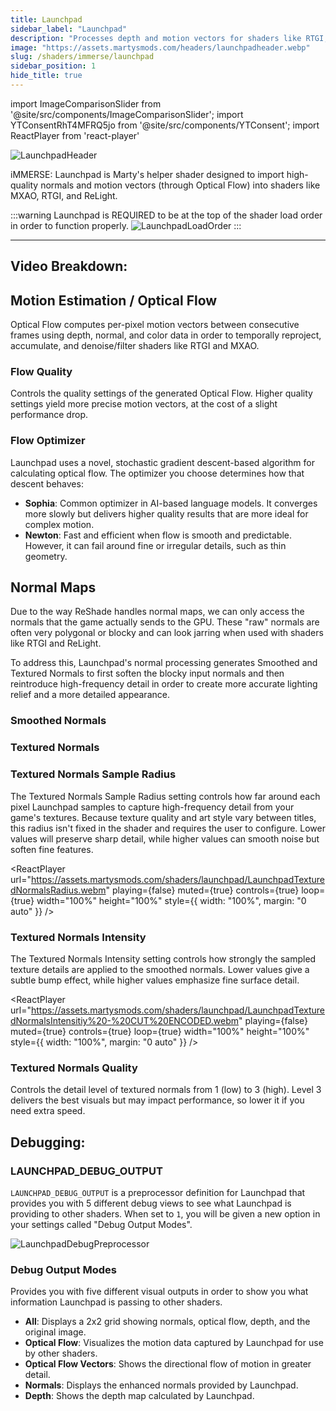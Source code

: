 ```yaml
---
title: Launchpad
sidebar_label: "Launchpad"
description: "Processes depth and motion vectors for shaders like RTGI, MXAO, and ReLight."
image: "https://assets.martysmods.com/headers/launchpadheader.webp"
slug: /shaders/immerse/launchpad
sidebar_position: 1
hide_title: true
---
```


<!----------------------- IMPORTS ---------------------------->

import ImageComparisonSlider from '@site/src/components/ImageComparisonSlider';
import YTConsentRhT4MFRQ5jo from '@site/src/components/YTConsent';
import ReactPlayer from 'react-player'

<!----------------------------------------------------------->

![LaunchpadHeader](https://assets.martysmods.com/headers/launchpadheader.webp)

iMMERSE: Launchpad is Marty's helper shader designed to import high-quality normals and motion vectors (through Optical Flow) into shaders like MXAO, RTGI, and ReLight.

:::warning
Launchpad is REQUIRED to be at the top of the shader load order in order to function properly.
![LaunchpadLoadOrder](https://assets.martysmods.com/shaders/launchpad/launchpadloadorder3.webp)
:::

---

## Video Breakdown:
<YTConsentRhT4MFRQ5jo />

## Motion Estimation / Optical Flow
Optical Flow computes per-pixel motion vectors between consecutive frames using depth, normal, and color data in order to temporally reproject, accumulate, and denoise/filter shaders like RTGI and MXAO.

### Flow Quality
Controls the quality settings of the generated Optical Flow. Higher quality settings yield more precise motion vectors, at the cost of a slight performance drop.

### Flow Optimizer
Launchpad uses a novel, stochastic gradient descent-based algorithm for calculating optical flow. The optimizer you choose determines how that descent behaves:
- **Sophia**: Common optimizer in AI-based language models. It converges more slowly but delivers higher quality results that are more ideal for complex motion.
- **Newton**: Fast and efficient when flow is smooth and predictable. However, it can fail around fine or irregular details, such as thin geometry.

## Normal Maps
Due to the way ReShade handles normal maps, we can only access the normals that the game actually sends to the GPU. These "raw" normals are often very polygonal or blocky and can look jarring when used with shaders like RTGI and ReLight.

To address this, Launchpad's normal processing generates Smoothed and Textured Normals to first soften the blocky input normals and then reintroduce high-frequency detail in order to create more accurate lighting relief and a more detailed appearance.

### Smoothed Normals
 <ImageComparisonSlider 
  beforeImage="https://assets.martysmods.com/shaders/launchpad/LaunchpadOriginalNormals3.webp" 
  afterImage="https://assets.martysmods.com/shaders/launchpad/LaunchpadSmoothedNormals3.webp"
  beforeLabel="Original"
  afterLabel="Smoothed"
 />

### Textured Normals
 <ImageComparisonSlider 
  beforeImage="https://assets.martysmods.com/shaders/launchpad/LaunchpadSmoothedNormals3.webp"
  afterImage="https://assets.martysmods.com/shaders/launchpad/LaunchpadTexturedNormals3.webp"
  beforeLabel="Smoothed"
  afterLabel="Textured"
 />

### Textured Normals Sample Radius
The Textured Normals Sample Radius setting controls how far around each pixel Launchpad samples to capture high-frequency detail from your game's textures. Because texture quality and art style vary between titles, this radius isn't fixed in the shader and requires the user to configure. Lower values will preserve sharp detail, while higher values can smooth noise but soften fine features.

<ReactPlayer
  url="https://assets.martysmods.com/shaders/launchpad/LaunchpadTexturedNormalsRadius.webm"
  playing={false}
  muted={true}
  controls={true}
  loop={true}
  width="100%"
  height="100%"
  style={{ width: "100%", margin: "0 auto" }}
/>

### Textured Normals Intensity
The Textured Normals Intensity setting controls how strongly the sampled texture details are applied to the smoothed normals. Lower values give a subtle bump effect, while higher values emphasize fine surface detail.

<ReactPlayer
  url="https://assets.martysmods.com/shaders/launchpad/LaunchpadTexturedNormalsIntensitiy%20-%20CUT%20ENCODED.webm"
  playing={false}
  muted={true}
  controls={true}
  loop={true}
  width="100%"
  height="100%"
  style={{ width: "100%", margin: "0 auto" }}
/>

### Textured Normals Quality
Controls the detail level of textured normals from 1 (low) to 3 (high). Level 3 delivers the best visuals but may impact performance, so lower it if you need extra speed.

## Debugging:

### LAUNCHPAD_DEBUG_OUTPUT
`LAUNCHPAD_DEBUG_OUTPUT` is a preprocessor definition for Launchpad that provides you with 5 different debug views to see what Launchpad is providing to other shaders. When set to `1`, you will be given a new option in your settings called "Debug Output Modes".

![LaunchpadDebugPreprocessor](https://assets.martysmods.com/shaders/launchpad/launchpaddebugpreprocessor.webp)

### Debug Output Modes
Provides you with five different visual outputs in order to show you what information Launchpad is passing to other shaders.
- **All**: Displays a 2x2 grid showing normals, optical flow, depth, and the original image.
- **Optical Flow**: Visualizes the motion data captured by Launchpad for use by other shaders.
- **Optical Flow Vectors**: Shows the directional flow of motion in greater detail.
- **Normals**: Displays the enhanced normals provided by Launchpad.
- **Depth**: Shows the depth map calculated by Launchpad.